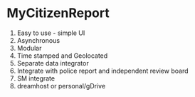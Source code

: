 # MyCitizenReport

1) Easy to use - simple UI
2) Asynchronous
3) Modular
4) Time stamped and Geolocated
5) Separate data integrator
6) Integrate with police report and independent review board
7) SM integrate
8) dreamhost or personal/gDrive
